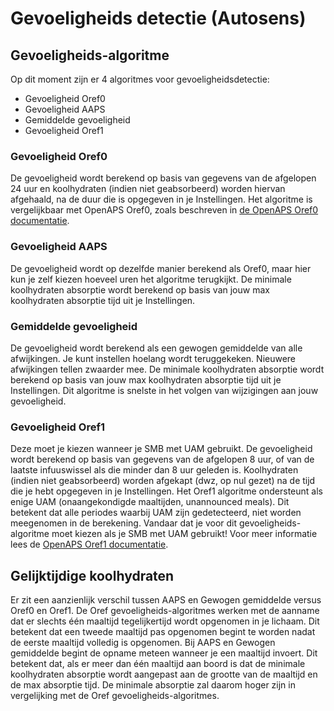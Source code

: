 # Gevoeligheids detectie (Autosens)

## Gevoeligheids-algoritme

Op dit moment zijn er 4 algoritmes voor gevoeligheidsdetectie:

* Gevoeligheid Oref0
* Gevoeligheid AAPS
* Gemiddelde gevoeligheid
* Gevoeligheid Oref1

### Gevoeligheid Oref0

De gevoeligheid wordt berekend op basis van gegevens van de afgelopen 24 uur en koolhydraten (indien niet geabsorbeerd) worden hiervan afgehaald, na de duur die is opgegeven in je Instellingen. Het algoritme is vergelijkbaar met OpenAPS Oref0, zoals beschreven in [de OpenAPS Oref0 documentatie](https://openaps.readthedocs.io/en/latest/docs/Customize-Iterate/autosens.html).

### Gevoeligheid AAPS

De gevoeligheid wordt op dezelfde manier berekend als Oref0, maar hier kun je zelf kiezen hoeveel uren het algoritme terugkijkt. De minimale koolhydraten absorptie wordt berekend op basis van jouw max koolhydraten absorptie tijd uit je Instellingen.

### Gemiddelde gevoeligheid

De gevoeligheid wordt berekend als een gewogen gemiddelde van alle afwijkingen. Je kunt instellen hoelang wordt teruggekeken. Nieuwere afwijkingen tellen zwaarder mee. De minimale koolhydraten absorptie wordt berekend op basis van jouw max koolhydraten absorptie tijd uit je Instellingen. Dit algoritme is snelste in het volgen van wijzigingen aan jouw gevoeligheid.

### Gevoeligheid Oref1

Deze moet je kiezen wanneer je SMB met UAM gebruikt. De gevoeligheid wordt berekend op basis van gegevens van de afgelopen 8 uur, of van de laatste infuuswissel als die minder dan 8 uur geleden is. Koolhydraten (indien niet geabsorbeerd) worden afgekapt (dwz, op nul gezet) na de tijd die je hebt opgegeven in je Instellingen. Het Oref1 algoritme ondersteunt als enige UAM (onaangekondigde maaltijden, unannounced meals). Dit betekent dat alle periodes waarbij UAM zijn gedetecteerd, niet worden meegenomen in de berekening. Vandaar dat je voor dit gevoeligheids-algoritme moet kiezen als je SMB met UAM gebruikt! Voor meer informatie lees de [OpenAPS Oref1 documentatie](https://openaps.readthedocs.io/en/latest/docs/Customize-Iterate/oref1.html).

## Gelijktijdige koolhydraten

Er zit een aanzienlijk verschil tussen AAPS en Gewogen gemiddelde versus Oref0 en Oref1. De Oref gevoeligheids-algoritmes werken met de aanname dat er slechts één maaltijd tegelijkertijd wordt opgenomen in je lichaam. Dit betekent dat een tweede maaltijd pas opgenomen begint te worden nadat de eerste maaltijd volledig is opgenomen. Bij AAPS en Gewogen gemiddelde begint de opname meteen wanneer je een maaltijd invoert. Dit betekent dat, als er meer dan één maaltijd aan boord is dat de minimale koolhydraten absorptie wordt aangepast aan de grootte van de maaltijd en de max absorptie tijd. De minimale absorptie zal daarom hoger zijn in vergelijking met de Oref gevoeligheids-algoritmes.